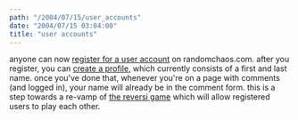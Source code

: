 ```yaml
---
path: "/2004/07/15/user_accounts" 
date: "2004/07/15 03:04:00" 
title: "user accounts" 
---
```

<p>anyone can now <a href="http://www.randomchaos.com/user/register.php">register for a user account</a> on randomchaos.com. after you register, you can <a href="http://www.randomchaos.com/user/profile.php">create a profile</a>, which currently consists of a first and last name. once you've done that, whenever you're on a page with comments (and logged in), your name will already be in the comment form. this is a step towards a re-vamp of <a href="http://randomchaos.com/games/reversi/">the reversi game</a> which will allow registered users to play each other.</p>